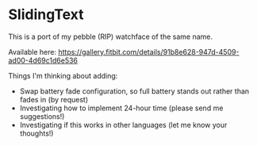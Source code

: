 # SlidingText
This is a port of my pebble (RIP) watchface of the same name.

Available here: https://gallery.fitbit.com/details/91b8e628-947d-4509-ad00-4d69c1d6e536

Things I'm thinking about adding:
* Swap battery fade configuration, so full battery stands out rather than fades in (by request)
* Investigating how to implement 24-hour time (please send me suggestions!)
* Investigating if this works in other languages (let me know your thoughts!)
